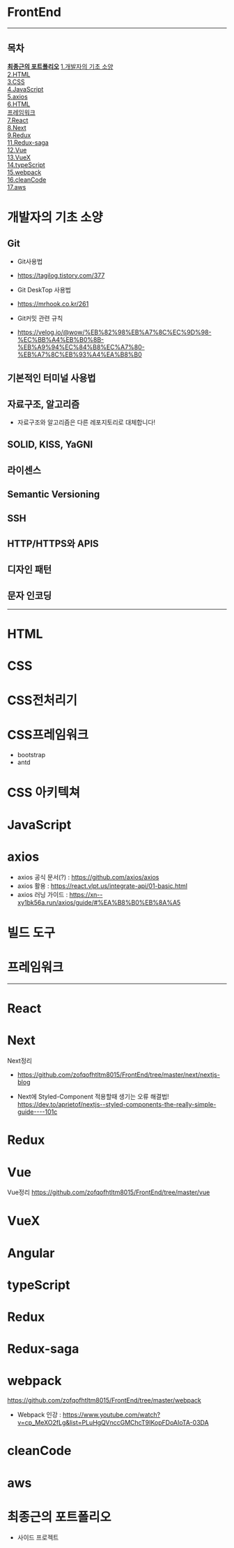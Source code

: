 # FrontEnd
---
## 목차
<b> [최종근의 포트폴리오](#최종근의-포트폴리오) </b>
[1.개발자의 기초 소양](#개발자의-기초-소양)\
[2.HTML](#HTML)\
[3.CSS](#CSS)\
[4.JavaScript](#JavaScript)\
[5.axios](#axios)\
[6.HTML](#HTML)\
[프레임워크](#프레임워크)\
[7.React](#React)\
[8.Next](#Next)\
[9.Redux](#Redux)\
[11.Redux-saga](#Redux-saga)\
[12.Vue](#Vue)\
[13.VueX](#VueX)\
[14.typeScript](#typeScript)\
[15.webpack](#webpack)\
[16.cleanCode](#cleanCode)\
[17.aws](#aws)



# 개발자의 기초 소양

## Git
  - Git사용법
   - https://tagilog.tistory.com/377
 
  - Git DeskTop 사용법
   - https://mrhook.co.kr/261
  
  - Git커밋 관련 규칙
   - https://velog.io/@wow/%EB%82%98%EB%A7%8C%EC%9D%98-%EC%BB%A4%EB%B0%8B-%EB%A9%94%EC%84%B8%EC%A7%80-%EB%A7%8C%EB%93%A4%EA%B8%B0
  
## 기본적인 터미널 사용법

## 자료구조, 알고리즘
 - 자료구조와 알고리즘은 다른 레포지토리로 대체합니다!
## SOLID, KISS, YaGNI

## 라이센스

## Semantic Versioning

## SSH

## HTTP/HTTPS와 APIS

## 디자인 패턴

## 문자 인코딩

---

# HTML




# CSS


# CSS전처리기

# CSS프레임워크
- bootstrap
- antd

# CSS 아키텍쳐



# JavaScript

# axios
- axios 공식 문서(?) :  https://github.com/axios/axios
- axios 활용 : https://react.vlpt.us/integrate-api/01-basic.html
- axios 러닝 가이드 : https://xn--xy1bk56a.run/axios/guide/#%EA%B8%B0%EB%8A%A5



# 빌드 도구



# 프레임워크
---

# React
# Next
Next정리
- https://github.com/zofqofhtltm8015/FrontEnd/tree/master/next/nextjs-blog

- Next에 Styled-Component 적용할때 생기는 오류 해결법! <br>
https://dev.to/aprietof/nextjs--styled-components-the-really-simple-guide----101c


# Redux

# Vue
Vue정리
https://github.com/zofqofhtltm8015/FrontEnd/tree/master/vue
# VueX

# Angular


# typeScript

# Redux

# Redux-saga

# webpack
 https://github.com/zofqofhtltm8015/FrontEnd/tree/master/webpack
- Webpack 인강 : https://www.youtube.com/watch?v=cp_MeXO2fLg&list=PLuHgQVnccGMChcT9IKopFDoAIoTA-03DA
# cleanCode

# aws 



# 최종근의 포트폴리오
- 사이드 프로젝트
